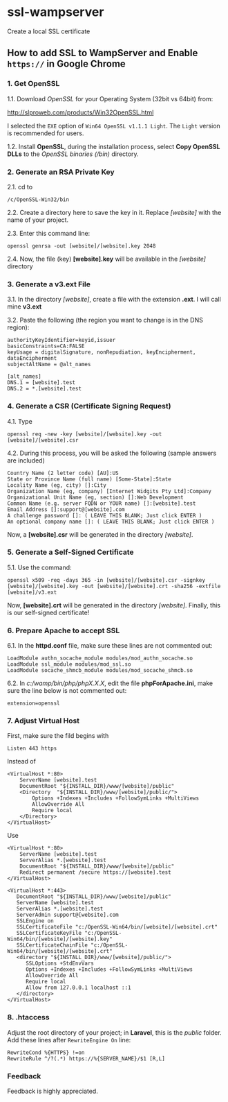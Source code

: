 # ssl-wampserver
Create a local SSL certificate

## How to add SSL to WampServer and Enable `https://` in Google Chrome

### 1. Get OpenSSL
1.1. Download _OpenSSL_ for your Operating System (32bit vs 64bit) from:

http://slproweb.com/products/Win32OpenSSL.html


I selected the `EXE` option of `Win64 OpenSSL v1.1.1 Light`. The `Light` version is recommended for users.

1.2. Install **OpenSSL**, during the installation process, select **Copy OpenSSL DLLs** to the _OpenSSL binaries (/bin)_ directory.

### 2. Generate an RSA Private Key
2.1. cd to

    /c/OpenSSL-Win32/bin

2.2. Create a directory here to save the key in it. Replace _[website]_ with the name of your project.

2.3. Enter this command line:

    openssl genrsa -out [website]/[website].key 2048

2.4. Now, the file (key) **[website].key** will be available in the _[website]_ directory

### 3. Generate a v3.ext File
3.1. In the directory _[website]_, create a file with the extension **.ext**. I will call mine **v3.ext**

3.2. Paste the following (the region you want to change is in the DNS region):

    authorityKeyIdentifier=keyid,issuer
    basicConstraints=CA:FALSE
    keyUsage = digitalSignature, nonRepudiation, keyEncipherment, dataEncipherment
    subjectAltName = @alt_names

    [alt_names]
    DNS.1 = [website].test
    DNS.2 = *.[website].test

### 4. Generate a CSR (Certificate Signing Request)
4.1. Type

    openssl req -new -key [website]/[website].key -out [website]/[website].csr

4.2. During this process, you will be asked the following (sample answers are included)

    Country Name (2 letter code) [AU]:US
    State or Province Name (full name) [Some-State]:State
    Locality Name (eg, city) []:City
    Organization Name (eg, company) [Internet Widgits Pty Ltd]:Company
    Organizational Unit Name (eg, section) []:Web Development
    Common Name (e.g. server FQDN or YOUR name) []:[website].test
    Email Address []:support@[website].com
    A challenge password []: ( LEAVE THIS BLANK; Just click ENTER )
    An optional company name []: ( LEAVE THIS BLANK; Just click ENTER )

Now, a **[website].csr** will be generated in the directory _[website]_.

### 5. Generate a Self-Signed Certificate
5.1. Use the command:

    openssl x509 -req -days 365 -in [website]/[website].csr -signkey [website]/[website].key -out [website]/[website].crt -sha256 -extfile [website]/v3.ext

Now, **[website].crt** will be generated in the directory _[website]_. Finally, this is our self-signed certificate!

### 6. Prepare Apache to accept SSL
6.1. In the **httpd.conf** file, make sure these lines are not commented out:

    LoadModule authn_socache_module modules/mod_authn_socache.so
    LoadModule ssl_module modules/mod_ssl.so
    LoadModule socache_shmcb_module modules/mod_socache_shmcb.so

6.2. In _c:/wamp/bin/php/phpX.X.X_, edit the file **phpForApache.ini**, make sure the line below is not commented out:

    extension=openssl

### 7. Adjust Virtual Host
First, make sure the fild begins with

    Listen 443 https

Instead of

    <VirtualHost *:80>
        ServerName [website].test
        DocumentRoot "${INSTALL_DIR}/www/[website]/public"
        <Directory  "${INSTALL_DIR}/www/[website]/public/">
            Options +Indexes +Includes +FollowSymLinks +MultiViews
            AllowOverride All
            Require local
        </Directory>
    </VirtualHost>

Use

    <VirtualHost *:80>
        ServerName [website].test
        ServerAlias *.[website].test
        DocumentRoot "${INSTALL_DIR}/www/[website]/public"
        Redirect permanent /secure https://[website].test
    </VirtualHost>

    <VirtualHost *:443>
       DocumentRoot "${INSTALL_DIR}/www/[website]/public"
       ServerName [website].test
       ServerAlias *.[website].test
       ServerAdmin support@[website].com
       SSLEngine on
       SSLCertificateFile "c:/OpenSSL-Win64/bin/[website]/[website].crt"
       SSLCertificateKeyFile "c:/OpenSSL-Win64/bin/[website]/[website].key"
       SSLCertificateChainFile "c:/OpenSSL-Win64/bin/[website]/[website].crt"
       <directory "${INSTALL_DIR}/www/[website]/public/">
          SSLOptions +StdEnvVars
          Options +Indexes +Includes +FollowSymLinks +MultiViews
          AllowOverride All
          Require local
          Allow from 127.0.0.1 localhost ::1
       </directory>
    </VirtualHost>

### 8. .htaccess
Adjust the root directory of your project; in **Laravel**, this is the _public_ folder. Add these lines after `RewriteEngine On` line:

    RewriteCond %{HTTPS} !=on
    RewriteRule ^/?(.*) https://%{SERVER_NAME}/$1 [R,L]
    
### Feedback
Feedback is highly appreciated.
